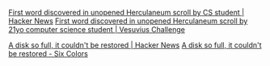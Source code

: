 
[First word discovered in unopened Herculaneum scroll by CS student | Hacker News](https://news.ycombinator.com/item?id=37857417)
[First word discovered in unopened Herculaneum scroll by 21yo computer science student | Vesuvius Challenge](https://scrollprize.org/firstletters)

[A disk so full, it couldn't be restored | Hacker News](https://news.ycombinator.com/item?id=39925186)
[A disk so full, it couldn't be restored - Six Colors](https://sixcolors.com/post/2024/03/a-disk-so-full-it-couldnt-be-restored/)
